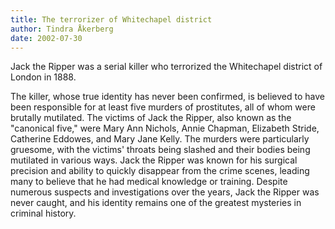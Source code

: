 ```yaml
---
title: The terrorizer of Whitechapel district
author: Tindra Åkerberg
date: 2002-07-30
---
```

Jack the Ripper was a serial killer who terrorized the Whitechapel district of London in 1888.
<!--more-->
 The killer, whose true identity has never been confirmed, is believed to have been responsible for at least five murders of prostitutes, all of whom were brutally mutilated. The victims of Jack the Ripper, also known as the "canonical five," were Mary Ann Nichols, Annie Chapman, Elizabeth Stride, Catherine Eddowes, and Mary Jane Kelly. The murders were particularly gruesome, with the victims' throats being slashed and their bodies being mutilated in various ways. Jack the Ripper was known for his surgical precision and ability to quickly disappear from the crime scenes, leading many to believe that he had medical knowledge or training. Despite numerous suspects and investigations over the years, Jack the Ripper was never caught, and his identity remains one of the greatest mysteries in criminal history.

